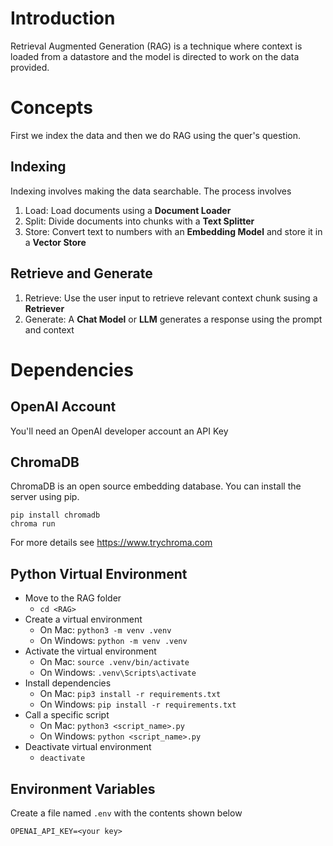 # Introduction

Retrieval Augmented Generation (RAG) is a technique where context is loaded from a datastore and the model is directed to work on the data provided.

# Concepts

First we index the data and then we do RAG using the quer's question.

## Indexing

Indexing involves making the data searchable. The process involves

1. Load: Load documents using a **Document Loader**
2. Split: Divide documents into chunks with a **Text Splitter**
3. Store: Convert text to numbers with an **Embedding Model** and store it in a **Vector Store**

## Retrieve and Generate

1. Retrieve: Use the user input to retrieve relevant context chunk susing a **Retriever**
2. Generate: A **Chat Model** or **LLM** generates a response using the prompt and context

# Dependencies

## OpenAI Account

You'll need an OpenAI developer account an API Key

## ChromaDB

ChromaDB is an open source embedding database. You can install the server using pip.

```
pip install chromadb
chroma run
```

For more details see https://www.trychroma.com

## Python Virtual Environment

 - Move to the RAG folder
   - `cd <RAG>`
 - Create a virtual environment
   - On Mac: `python3 -m venv .venv`
   - On Windows: `python -m venv .venv`
 - Activate the virtual environment
   - On Mac: `source .venv/bin/activate`
   - On Windows: `.venv\Scripts\activate`
 - Install dependencies
   - On Mac: `pip3 install -r requirements.txt`
   - On Windows: `pip install -r requirements.txt`
 - Call a specific script
   - On Mac: `python3 <script_name>.py`
   - On Windows: `python <script_name>.py`
 - Deactivate virtual environment
   - `deactivate`

## Environment Variables

Create a file named `.env` with the contents shown below

```
OPENAI_API_KEY=<your key>
```


